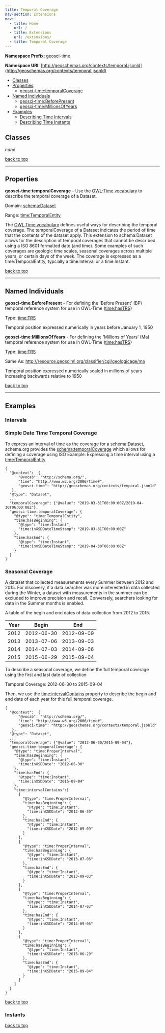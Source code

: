 ```yaml
---
title: Temporal Coverage
nav-section: Extensions
nav:
  - title: Home 
    url: /
  - title: Extensions 
    url: /extensions/
  - title: Temporal Coverage 
---
```


__Namespace Prefix__: geosci-time

__Namespace URI__: 	[http://geoschemas.org/contexts/temporal.jsonld](http://geoschemas.org/contexts/temporal.jsonld)


* [Classes](#classes)
* [Properties](#properties)
  * [geosci-time:temporalCoverage](#temporalCoverage)
* [Named Individuals](#namedindividuals)
  * [geosci-time:BeforePresent](#BeforePresent)
  * [geosci-time:MillionsOfYears](#MillionsOfYears)
* [Examples](#examples)  
  * [Describing Time Intervals](#intervals)
  * [Describing Time Instants](#instants)

<a name="classes"></a>

## Classes

*none*

[back to top](#top)
<a name="properties"></a>
<hr/>


<a name="temporalCoverage"></a>
## Properties

__geosci-time:temporalCoverage__ - Use the [OWL-Time vocabulary](https://www.w3.org/TR/owl-time/) to describe the temporal coverage of a Dataset.

Domain: [schema:Dataset](http://schema.org/Dataset)

Range: [time:TemporalEntity](https://www.w3.org/TR/owl-time/#time:TemporalEntity)

The [OWL Time vocabulary](https://www.w3.org/TR/owl-time/) defines useful ways for describing the temporal coverage. The temporalCoverage of a Dataset indicates the period of time that the contents of the dataset apply. This extension to schema:Dataset allows for the description of temporal coverages that cannot be described using a ISO 8601 formatted date (and time). Some examples of such coverages are geologic time scales, seasonal coverages across multiple years, or certain days of the week. The coverage is expressed as a time:TemporalEntity, typcially a time:Interval or a time:Instant.

[back to top](#top)

<a name="namedindividuals"></a>
<hr/>

<a name="BeforePresent"></a>
## Named Individuals

__geosci-time:BeforePresent__ - For defining the 'Before Present' (BP) temporal reference system for use in OWL-Time ([time:hasTRS](https://www.w3.org/TR/owl-time/#time:hasTRS))

Type: [time:TRS](https://www.w3.org/TR/owl-time/#time:TRS)

Temporal position expressed numerically in years before January 1, 1950

<a name="MillionsOfYears"></a>
__geosci-time:MillionsOfYears__ - For defining the 'Millions of Years' (Ma) temporal reference system for use in OWL-Time ([time:hasTRS](https://www.w3.org/TR/owl-time/#time:hasTRS))

Type: [time:TRS](https://www.w3.org/TR/owl-time/#time:TRS)

Same As: http://resource.geosciml.org/classifier/cgi/geologicage/ma

Temporal position expressed numerically scaled in millions of years increasing backwards relative to 1950

[back to top](#top)

<a name="examples"></a>
<hr/>

<a id="intervals"></a>
## Examples


### Intervals

### Simple Date Time Temporal Coverage ###

To express an interval of time as the coverage for a [schema:Dataset](http://schema.org/Dataset), schema.org provides the [schema:temporalCoverage](http://schema.org/temporalCoverage) which allows for defining a coverage using ISO 
Example: Expressing a time interval using a [time:TemporalEntity](https://www.w3.org/TR/owl-time/#time:TemporalEntity)
```
{
  "@context":  {
      "@vocab": "http://schema.org/",
      "time": "http://www.w3.org/2006/time#",
      "geosci-time": "http://geoschemas.org/contexts/temporal.jsonld"
   },
  "@type": "Dataset",
  ...
  "temporalCoverage": {"@value": "2019-03-31T00:00:00Z/2019-04-30T06:00:00Z"},
  "geosci-time:temporalCoverage": {
    "@type": "time:TemporalEntity",
    "time:hasBeginning": {
      "@type": "time:Instant",
      "time:inXSDDateTimeStamp": "2019-03-31T00:00:00Z"
    },
    "time:hasEnd": {
      "@type": "time:Instant",
      "time:inXSDDateTimeStamp": "2019-04-30T06:00:00Z"
    }
  }
}
```

### Seasonal Coverage ###

A dataset that collected measurements every Summer between 2012 and 2015. For discovery, if a data searcher was more interested in data collected during the Winter, a dataset with measurements in the summer can be excluded to improve precision and recall. Conversely, searchers looking for data in the Summer months is enabled.

A table of the begin and end dates of data collection from 2012 to 2015.

| Year | Begin | End |
| ---- | ----- | --- |
| 2012 | 2012-06-30 | 2012-09-09 |
| 2013 | 2013-07-06 | 2013-09-03 |
| 2014 | 2014-07-03 | 2014-09-06 |
| 2015 | 2015-06-29 | 2015-09-04 |


To describe a seasonal coverage, we define the full temporal coverage using the first and last date of collection

Temporal Coverage: 2012-06-30 to 2015-09-04

Then, we use the [time:intervalContains](https://www.w3.org/TR/owl-time/#time:intervalContains) property to describe the begin and end date of each year for this full temporal coverage.
```
{
  "@context":  {
      "@vocab": "http://schema.org/",
      "time": "http://www.w3.org/2006/time#",
      "geosci-time": "http://geoschemas.org/contexts/temporal.jsonld"
   },
  "@type": "Dataset",
  ...
  "temporalCoverage": {"@value": "2012-06-30/2015-09-04"},
  "geosci-time:temporalCoverage": {
    "@type": "time:ProperInterval",
    "time:hasBeginning": {
      "@type": "time:Instant",
      "time:inXSDDate": "2012-06-30"
    },
    "time:hasEnd": {
      "@type": "time:Instant",
      "time:inXSDDate": "2015-09-04"
    },
    "time:intervalContains":[
      {
        "@type": "time:ProperInterval",
        "time:hasBeginning": {
          "@type": "time:Instant",
          "time:inXSDDate": "2012-06-30"
        },
        "time:hasEnd": {
          "@type": "time:Instant",
          "time:inXSDDate": "2012-09-09"
        }
      },
      {
        "@type": "time:ProperInterval",
        "time:hasBeginning": {
          "@type": "time:Instant",
          "time:inXSDDate": "2013-07-06"
        },
        "time:hasEnd": {
          "@type": "time:Instant",
          "time:inXSDDate": "2013-09-03"
        }
      },
      {
        "@type": "time:ProperInterval",
        "time:hasBeginning": {
          "@type": "time:Instant",
          "time:inXSDDate": "2014-07-03"
        },
        "time:hasEnd": {
          "@type": "time:Instant",
          "time:inXSDDate": "2014-09-06"
        }
      },
      {
        "@type": "time:ProperInterval",
        "time:hasBeginning": {
          "@type": "time:Instant",
          "time:inXSDDate": "2015-06-29"
        },
        "time:hasEnd": {
          "@type": "time:Instant",
          "time:inXSDDate": "2015-09-04"
        }
      }
    ]
  }
}
```
[back to top](#top)
<a id="instants"></a>
### Instants

[back to top](#top)
